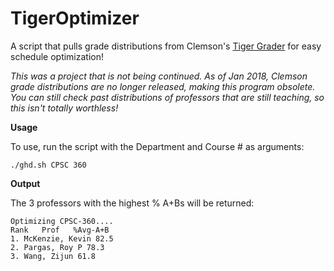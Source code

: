 # TigerOptimizer
A script that pulls grade distributions from Clemson's [Tiger Grader](http://clemson.urbad.net/courses) for easy schedule optimization!

*This was a project that is not being continued. As of Jan 2018, Clemson grade distributions are no longer released, making this program obsolete. You can still check past distributions of professors that are still teaching, so this isn't totally worthless!*

**Usage**

To use, run the script with the Department and Course # as arguments: 

```./ghd.sh CPSC 360```

**Output**

The 3 professors with the highest % A+Bs will be returned:

```
Optimizing CPSC-360....
Rank   Prof   %Avg-A+B
1. McKenzie, Kevin 82.5
2. Pargas, Roy P 78.3
3. Wang, Zijun 61.8
```
